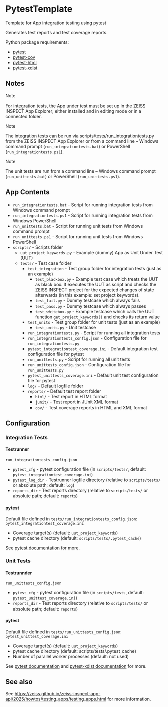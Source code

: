 # PytestTemplate

Template for App integration testing using pytest

Generates test reports and test coverage reports.

Python package requirements:
* [pytest](https://pypi.org/project/pytest/)
* [pytest-cov](https://pypi.org/project/pytest-cov/)
* [pytest-html](https://pypi.org/project/pytest-html/)
* [pytest-xdist](https://pypi.org/project/pytest-xdist/)

## Notes

> [!NOTE]
> For integration tests, the App under test must be set up in the ZEISS INSPECT App Explorer; either installed and in editing mode or in a connected folder.

> [!NOTE]
> The integration tests can be run via scripts/tests/run_integrationtests.py from the ZEISS INSPECT App Explorer or from a command line &ndash; Windows command prompt (`run_integrationtests.bat`) or PowerShell (`run_integrationtests.ps1`).

> [!NOTE]
> The unit tests are run from a command line &ndash; Windows command prompt (`run_unittests.bat`) or PowerShell (`run_unittests.ps1`).

## App Contents

- `run_integrationtests.bat` - Script for running integration tests from Windows command prompt
- `run_integrationtests.ps1` - Script for running integration tests from Windows PowerShell
- `run_unittests.bat` - Script for running unit tests from Windows command prompt
- `run_unittests.ps1` - Script for running unit tests from Windows PowerShell
- `scripts/` - Scripts folder
   - `uut_project_keywords.py` - Example (dummy) App as Unit Under Test (UUT)
   - `tests/` - Test case folder
      - `test_integration` - Test group folder for integration tests (just as an example)
         - `test_blackbox.py` - Example test case which treats the UUT as black box. It executes the UUT as script and checks the ZEISS INSPECT project for the expected changes of state afterwards (in this example: set project keywords).
         - `test_fail.py` - Dummy testcase which always fails
         - `test_pass.py` - Dummy testcase which always passes
         - `test_whitebox.py` - Example testcase which calls the UUT function `get_project_keywords()` and checks its return value
      - `test_units` - Test group folder for unit tests (just as an example)
         - `test_units.py` - Unit testcase
      - `run_integrationtests.py` - Script for running all integration tests
      - `run_integrationtests_config.json` - Configuration file for `run_integrationtests.py`
      - `pytest_integrationtest_coverage.ini` - Default integration test configuration file for pytest
      - `run_unittests.py` - Script for running all unit tests
      - `run_unittests_config.json` - Configuration file for `run_unittests.py`
      - `pytest_unittests_coverage.ini` - Default unit test configuration file for pytest
      - `log/` - Default logfile folder
      - `reports/` - Default test report folder
        - `html/` - Test report in HTML format
        - `junit/` - Test report in JUnit XML format
        - `cov/` - Test coverage reports in HTML and XML format

## Configuration

### Integration Tests

#### Testrunner

`run_integrationtests_config.json`

* `pytest_cfg` - pytest configuration file (in `scripts/tests/`, default: `pytest_integrationtest_coverage.ini`)
* `pytest_log_dir` - Testrunner logfile directory (relative to `scripts/tests/` or absolute path; default: `log`)
* `reports_dir` - Test reports directory (relative to `scripts/tests/` or absolute path; default: `reports`)

#### pytest

Default file defined in `tests/run_integrationtests_config.json`: `pytest_integrationtest_coverage.ini`

* Coverage target(s) (default: `uut_project_keywords`)
* pytest cache directory (default: `scripts/tests/.pytest_cache`)

See [pytest documentation](https://pytest-html.readthedocs.io/en/latest/) for more.

### Unit Tests

#### Testrunnder

`run_unittests_config.json`

* `pytest_cfg` - pytest configuration file (in `scripts/tests`, default: `pytest_unittest_coverage.ini`)
* `reports_dir` -  Test reports directory (relative to `scripts/tests/` or absolute path; default: `reports`)

#### pytest

Default file defined in `tests/run_unittests_config.json`: `pytest_unittest_coverage.ini`

* Coverage target(s) (default: `uut_project_keywords`)
* pytest cache directory (default: scripts/tests/.pytest_cache)
* Number of parallel worker processes (default: not used)

See [pytest documentation](https://pytest-html.readthedocs.io/en/latest/) and 
[pytest-xdist documentation](https://pytest-xdist.readthedocs.io/en/stable/) for more.

## See also

See https://zeiss.github.io/zeiss-inspect-app-api/2025/howtos/testing_apps/testing_apps.html for more information.
